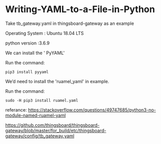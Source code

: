 # Writing-YAML-to-a-File-in-Python
Take tb_gateway.yaml in thingsboard-gateway as an example


Operating System   : Ubuntu 18.04 LTS

python version :3.6.9

We can install the ' PyYAML'

Run the command:

    pip3 install pyyaml

We’d need to install the 'ruamel_yaml' in example. 

Run the command:
    
    sudo -H pip3 install ruamel.yaml 

referance: 
https://stackoverflow.com/questions/49747685/python3-no-module-named-ruamel-yaml

https://github.com/thingsboard/thingsboard-gateway/blob/master/for_build/etc/thingsboard-gateway/config/tb_gateway.yaml
